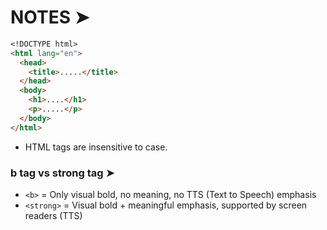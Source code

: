 # NOTES ➤
````markdown
<!DOCTYPE html>
<html lang="en">
  <head>
    <title>.....</title>
  </head>
  <body>
    <h1>....</h1>
    <p>.....</p>
  </body>
</html>
````

- HTML tags are insensitive to case.

### b tag vs strong tag ➤

- `<b>` = Only visual bold, no meaning, no TTS (Text to Speech) emphasis  
- `<strong>` = Visual bold + meaningful emphasis, supported by screen readers (TTS)